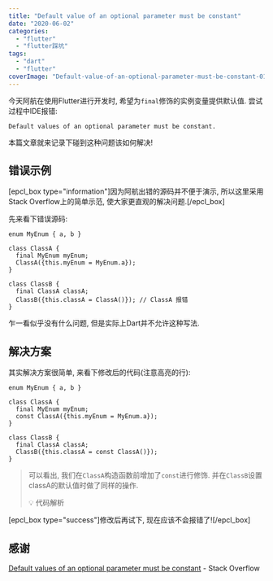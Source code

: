 ```yaml
---
title: "Default value of an optional parameter must be constant"
date: "2020-06-02"
categories: 
  - "flutter"
  - "flutter踩坑"
tags: 
  - "dart"
  - "flutter"
coverImage: "Default-value-of-an-optional-parameter-must-be-constant-01.png"
---
```


今天阿航在使用Flutter进行开发时, 希望为`final`修饰的实例变量提供默认值. 尝试过程中IDE报错:

```
Default values of an optional parameter must be constant.
```

本篇文章就来记录下碰到这种问题该如何解决!

## 错误示例

\[epcl\_box type="information"\]因为阿航出错的源码并不便于演示, 所以这里采用Stack Overflow上的简单示范, 使大家更直观的解决问题.\[/epcl\_box\]

先来看下错误源码:

```
enum MyEnum { a, b }

class ClassA {
  final MyEnum myEnum;
  ClassA({this.myEnum = MyEnum.a});
}

class ClassB {
  final ClassA classA;
  ClassB({this.classA = ClassA()}); // ClassA 报错
}
```

乍一看似乎没有什么问题, 但是实际上Dart并不允许这种写法.

## 解决方案

其实解决方案很简单, 来看下修改后的代码(注意高亮的行):

```
enum MyEnum { a, b }

class ClassA {
  final MyEnum myEnum;
  const ClassA({this.myEnum = MyEnum.a});
}

class ClassB {
  final ClassA classA;
  ClassB({this.classA = const ClassA()});
}
```

> 可以看出, 我们在`ClassA`构造函数前增加了`const`进行修饰. 并在`ClassB`设置classA的默认值时做了同样的操作.
> 
> 💡 代码解析

\[epcl\_box type="success"\]修改后再试下, 现在应该不会报错了!\[/epcl\_box\]

## 感谢

[Default values of an optional parameter must be constant](https://stackoverflow.com/questions/51907159/default-values-of-an-optional-parameter-must-be-constant) - Stack Overflow

